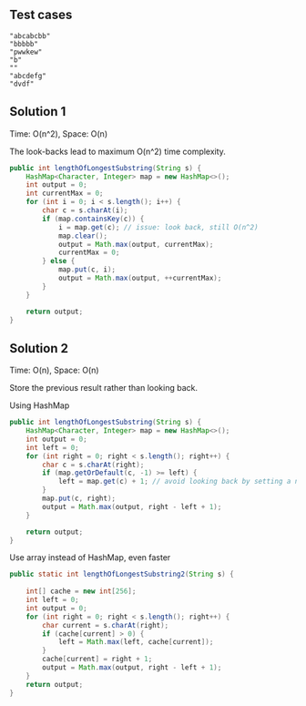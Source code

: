 ## Test cases
```
"abcabcbb"
"bbbbb"
"pwwkew"
"b"
""
"abcdefg"
"dvdf"
```

## Solution 1

Time: O(n^2), Space: O(n)   

The look-backs lead to maximum O(n^2) time complexity.  
```java
public int lengthOfLongestSubstring(String s) {
    HashMap<Character, Integer> map = new HashMap<>();
    int output = 0;
    int currentMax = 0;
    for (int i = 0; i < s.length(); i++) {
        char c = s.charAt(i);
        if (map.containsKey(c)) {
            i = map.get(c); // issue: look back, still O(n^2)
            map.clear();
            output = Math.max(output, currentMax);
            currentMax = 0;
        } else {
            map.put(c, i);
            output = Math.max(output, ++currentMax);  
        }
    }

    return output;
}
```

## Solution 2

Time: O(n), Space: O(n)  

Store the previous result rather than looking back.  

Using HashMap  
```java
public int lengthOfLongestSubstring(String s) {
    HashMap<Character, Integer> map = new HashMap<>();
    int output = 0;
    int left = 0;
    for (int right = 0; right < s.length(); right++) {
        char c = s.charAt(right);
        if (map.getOrDefault(c, -1) >= left) {
            left = map.get(c) + 1; // avoid looking back by setting a new window
        }
        map.put(c, right);
        output = Math.max(output, right - left + 1);
    }

    return output;
}
```

Use array instead of HashMap, even faster

```java
public static int lengthOfLongestSubstring2(String s) {
	    
    int[] cache = new int[256];
    int left = 0;
	int output = 0;
	for (int right = 0; right < s.length(); right++) {
		char current = s.charAt(right);
		if (cache[current] > 0) {
			left = Math.max(left, cache[current]);
		}
		cache[current] = right + 1;
		output = Math.max(output, right - left + 1);
	}
	return output;
}
```
